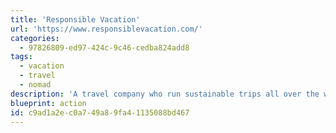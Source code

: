 ```yaml
---
title: 'Responsible Vacation'
url: 'https://www.responsiblevacation.com/'
categories:
  - 97826809-ed97-424c-9c46-cedba824add8
tags:
  - vacation
  - travel
  - nomad
description: 'A travel company who run sustainable trips all over the world. Sail from Scotland to Iceland, cycle across Vietnam, hike in Peru. Admittedly some of these trips will require a flight to get there, but one trip a year (or alternative years) is probably reasonable. At least when you get there, these vacations will be helping and protecting local nature, wildlife and culture.'
blueprint: action
id: c9ad1a2e-c0a7-49a8-9fa4-1135088bd467
---
```


